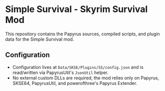 Simple Survival - Skyrim Survival Mod
=====================================

This repository contains the Papyrus sources, compiled scripts, and plugin data for the Simple Survival mod.

## Configuration
* Configuration lives at `Data/SKSE/Plugins/SS/config.json` and is read/written via PapyrusUtil's `JsonUtil` helper.
* No external custom DLLs are required; the mod relies only on Papyrus, SKSE64, PapyrusUtil, and powerofthree's Papyrus Extender.
